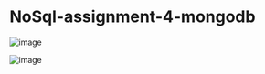 # NoSql-assignment-4-mongodb

![image](https://github.com/sniwas/NoSql-assignment-4-mongodb/assets/122344020/04310cfa-e6db-4603-8fe1-28b81e98daea)

![image](https://github.com/sniwas/NoSql-assignment-4-mongodb/assets/122344020/fb347f9f-aac2-4acd-a3d8-6f61c6a51022)
